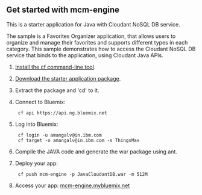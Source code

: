 Get started with mcm-engine
-------------------------------------
This is a starter application for Java with Cloudant NoSQL DB service.

The sample is a Favorites Organizer application, that allows users to organize and manage their favorites and supports different types in each category. This sample demonstrates how to access the Cloudant NoSQL DB service that binds to the application, using Cloudant Java APIs.

1. [Install the cf command-line tool](https://www.ng.bluemix.net/docs/#starters/BuildingWeb.html#install_cf).
2. [Download the starter application package](https://console-classic-20150401-223754.ng.bluemix.net:443/rest/../rest/apps/5c64e00c-aff4-4e82-8972-7db16c56d2f3/starter-download).
3. Extract the package and 'cd' to it.
4. Connect to Bluemix:

		cf api https://api.ng.bluemix.net

5. Log into Bluemix:

		cf login -u amangalv@in.ibm.com
		cf target -o amangalv@in.ibm.com -s ThingsMax
		
6. Compile the JAVA code and generate the war package using ant.
7. Deploy your app:

		cf push mcm-engine -p JavaCloudantDB.war -m 512M

8. Access your app: [mcm-engine.mybluemix.net](http://mcm-engine.mybluemix.net)
